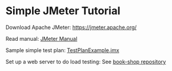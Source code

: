 # Simple JMeter Tutorial

Download Apache JMeter: https://jmeter.apache.org/

Read manual: [JMeter Manual](https://github.com/ladyusa/JMeter/blob/master/jmeter-manual.pdf)

Sample simple test plan:
[TestPlanExample.jmx](https://github.com/ladyusa/jMeter/blob/master/TestPlanExample.jmx)

Set up a web server to do load testing: See [book-shop repository](https://github.com/ladyusa/book-spring-boot-jpa) 
